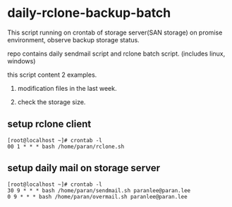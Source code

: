 # daily-rclone-backup-batch

This script running on crontab of storage server(SAN storage) on promise environment, observe backup storage status.

repo contains daily sendmail script and rclone batch script. (includes linux, windows)

this script content 2 examples.

1. modification files in the last week. 

2. check the storage size.

## setup rclone client

    [root@localhost ~]# crontab -l
    00 1 * * * bash /home/paran/rclone.sh

## setup daily mail on storage server

    [root@localhost ~]# crontab -l
    30 9 * * * bash /home/paran/sendmail.sh paranlee@paran.lee
    0 9 * * * bash /home/paran/overmail.sh paranlee@paran.lee
